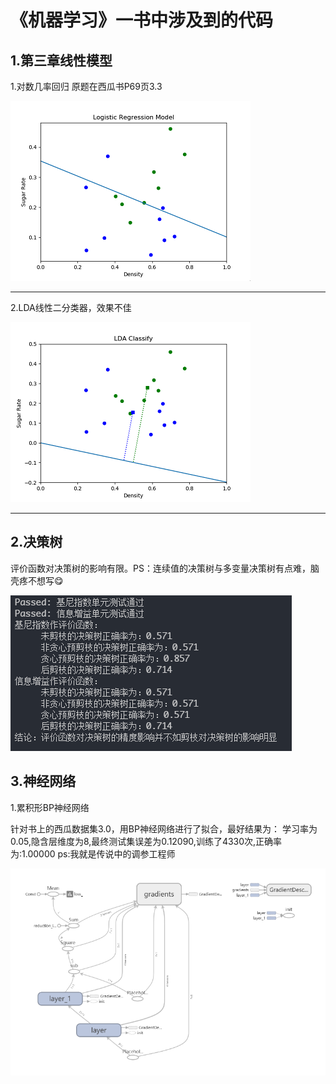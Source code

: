 《机器学习》一书中涉及到的代码
==========
1.第三章线性模型 
----------
1.对数几率回归
原题在西瓜书P69页3.3

![LogisticRe](/Img/Logistic_Regression.png)
____________________________________
2.LDA线性二分类器，效果不佳 

![LDA](/Img/LDA_Classify.png)
___________________________________

2.决策树
---------
评价函数对决策树的影响有限。PS：连续值的决策树与多变量决策树有点难，脑壳疼不想写😋

![DT](/Img/DecisionTree.png)

3.神经网络
---------
1.累积形BP神经网络

针对书上的西瓜数据集3.0，用BP神经网络进行了拟合，最好结果为：
学习率为0.05,隐含层维度为8,最终测试集误差为0.12090,训练了4330次,正确率为:1.00000
ps:我就是传说中的调参工程师

![BP](/Img/bpnn_structure.png)

